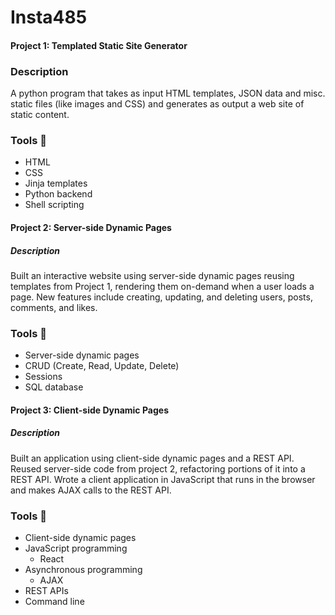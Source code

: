 Insta485
===========================

<h4>Project 1: Templated Static Site Generator</h4>

<h3>Description</h3>
<p>A python program that takes as input HTML templates, JSON data and misc. static files (like images and CSS) and generates as output a web site of static content.</p>

### Tools 🔨
- HTML
- CSS
- Jinja templates
- Python backend
- Shell scripting


<h4>Project 2: Server-side Dynamic Pages</h4>

<h5>Description</h5>
<p>Built an interactive website using server-side dynamic pages reusing templates from Project 1, rendering them on-demand when a user loads a page. New features include creating, updating, and deleting users, posts, comments, and likes.</p>

### Tools 🔨
- Server-side dynamic pages
- CRUD (Create, Read, Update, Delete)
- Sessions
- SQL database


<h4>Project 3: Client-side Dynamic Pages</h4>

<h5>Description</h5>
<p>Built an application using client-side dynamic pages and a REST API. Reused server-side code from project 2, refactoring portions of it into a REST API. Wrote a client application in JavaScript that runs in the browser and makes AJAX calls to the REST API.</p>

### Tools 🔨
- Client-side dynamic pages
- JavaScript programming
  - React
- Asynchronous programming
  - AJAX
- REST APIs
- Command line
